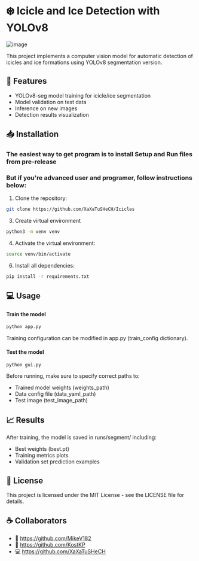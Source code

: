 # :snowflake: Icicle and Ice Detection with YOLOv8

![image](https://github.com/user-attachments/assets/87d0314d-14fe-4c5c-98c5-10daba3ef119)


This project implements a computer vision model for automatic detection of icicles and ice formations using YOLOv8 segmentation version.

## :wrench: Features

- YOLOv8-seg model training for icicle/ice segmentation
- Model validation on test data
- Inference on new images
- Detection results visualization

## :inbox_tray: Installation

### The easiest way to get program is to install Setup and Run files from pre-release
### But if you're advanced user and programer, follow instructions below:

1. Clone the repository:
```bash
git clone https://github.com/XaXaTuSHeCH/Icicles
```

3. Create virtual environment
```bash
python3 -m venv venv
```

4. Activate the virtual environment:
```bash
source venv/bin/activate
```

6. Install all dependencies:
```bash
pip install -r requirements.txt
```

## :computer: Usage

#### Train the model
```bash
python app.py
```
Training configuration can be modified in app.py (train_config dictionary).

#### Test the model
```bash
python gui.py
```
Before running, make sure to specify correct paths to:
- Trained model weights (weights_path)
- Data config file (data_yaml_path)
- Test image (test_image_path)

## :chart_with_upwards_trend: Results
After training, the model is saved in runs/segment/ including:
- Best weights (best.pt)
- Training metrics plots
- Validation set prediction examples

## :construction: License
This project is licensed under the MIT License - see the LICENSE file for details.

## :coffee: Collaborators
- :bear: https://github.com/MikeV182
- :bug: https://github.com/KostKP
- :computer: https://github.com/XaXaTuSHeCH
